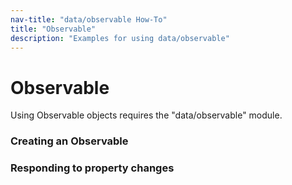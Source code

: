 ```yaml
---
nav-title: "data/observable How-To"
title: "Observable"
description: "Examples for using data/observable"
---
```

# Observable
Using Observable objects requires the "data/observable" module.
<snippet id='observable-require'/>

### Creating an Observable
<snippet id='observable-creating'/>

### Responding to property changes
<snippet id='observable-property-change'/>
